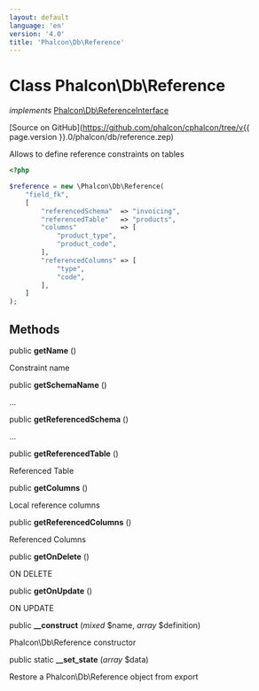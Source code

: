 ```yaml
---
layout: default
language: 'en'
version: '4.0'
title: 'Phalcon\Db\Reference'
---
```

# Class **Phalcon\Db\Reference**

*implements* [Phalcon\Db\ReferenceInterface](Phalcon_Db_ReferenceInterface)

[Source on GitHub](https://github.com/phalcon/cphalcon/tree/v{{ page.version }}.0/phalcon/db/reference.zep)

Allows to define reference constraints on tables

```php
<?php

$reference = new \Phalcon\Db\Reference(
    "field_fk",
    [
        "referencedSchema"  => "invoicing",
        "referencedTable"   => "products",
        "columns"           => [
            "product_type",
            "product_code",
        ],
        "referencedColumns" => [
            "type",
            "code",
        ],
    ]
);

```

## Methods

public **getName** ()

Constraint name

public **getSchemaName** ()

...

public **getReferencedSchema** ()

...

public **getReferencedTable** ()

Referenced Table

public **getColumns** ()

Local reference columns

public **getReferencedColumns** ()

Referenced Columns

public **getOnDelete** ()

ON DELETE

public **getOnUpdate** ()

ON UPDATE

public **__construct** (*mixed* $name, *array* $definition)

Phalcon\Db\Reference constructor

public static **__set_state** (*array* $data)

Restore a Phalcon\Db\Reference object from export